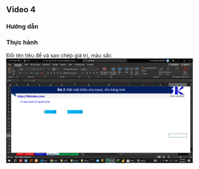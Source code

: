 ## Video 4

### Hướng dẫn

<!-- - Sao chép thông thường -->
<!-- Sao chép thông thường cột thành tiền -->
<!-- ![alt text](HuongDan/image.png) -->
<!-- - Sao chép   theo seri		 -->
<!-- Sao chép   theo seri	số thứ tự  -->
<!-- ![alt text](HuongDan/image-2.png) -->
<!--  -->
<!-- copy paste công thức		 -->
<!-- copy paste định dạng		 -->
<!--  -->
<!-- copy paste giá trị		 -->
<!--  -->
<!-- copy paste ngang->dọc		 -->
<!--  -->
<!-- copy paste dạng ảnh		 -->
<!--  -->
<!-- copy paste từ nguồn khác		 -->

<!-- Trong video này, Bạn sẽ học Excel với các thao tác:
- Sao chép công thức (copy paste formular excel)
- Sao chép định dạng (copy paste format excel)
- Sao chép giá trị (copy paste value excel)
- Xoay bảng sử dụng sao chép (transpose excel)
- Sao chép dữ liệu bảng thành dạng ảnh (copy paste table as picture)
- Sao chép dữ liệu từ nguồn khác *VD:web) vào Excel (copy from other sources to excel)
- paste special in excel
- copy trong excel
- paste trong excel
-  copy and paste in excel
- cách copy trong excel
- paste trong excel chỉ ra định dạng text -->

### Thực hành

Đổi tên tiêu đề và sao chép giá trị, màu sắc
![alt text](image-3.png)
